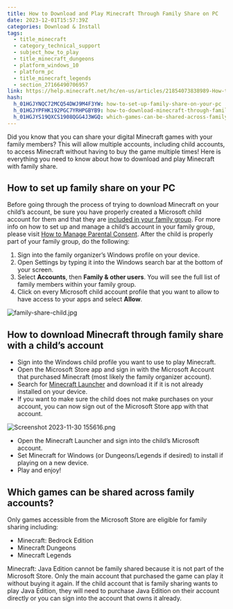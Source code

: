 ```yaml
---
title: How to Download and Play Minecraft Through Family Share on PC
date: 2023-12-01T15:57:39Z
categories: Download & Install
tags:
  - title_minecraft
  - category_technical_support
  - subject_how_to_play
  - title_minecraft_dungeons
  - platform_windows_10
  - platform_pc
  - title_minecraft_legends
  - section_27166490706957
link: https://help.minecraft.net/hc/en-us/articles/21854073838989-How-to-Download-and-Play-Minecraft-Through-Family-Share-on-PC
hash:
  h_01HGJYNQC72MCQ54DWJ9M4F3YW: how-to-set-up-family-share-on-your-pc
  h_01HGJYPFHK192PGC7YRHPGBYB9: how-to-download-minecraft-through-family-share-with-a-childs-account
  h_01HGJYS19QXCS1908QGG4J3WGQ: which-games-can-be-shared-across-family-accounts
---
```


Did you know that you can share your digital Minecraft games with your family members? This will allow multiple accounts, including child accounts, to access Minecraft without having to buy the game multiple times! Here is everything you need to know about how to download and play Minecraft with family share.

## How to set up family share on your PC

Before going through the process of trying to download Minecraft on your child’s account, be sure you have properly created a Microsoft child account for them and that they are [included in your family group](https://account.microsoft.com/family/home). For more info on how to set up and manage a child’s account in your family group, please visit [How to Manage Parental Consent](../Account-Settings/Set-Up-Microsoft-Family-Accounts-for-Minecraft-Multiplayer-Games.md). After the child is properly part of your family group, do the following:

1.  Sign into the family organizer’s Windows profile on your device.
2.  Open Settings by typing it into the Windows search bar at the bottom of your screen.
3.  Select **Accounts**, then **Family & other users**. You will see the full list of family members within your family group.
4.  Click on every Microsoft child account profile that you want to allow to have access to your apps and select **Allow**.

![family-share-child.jpg](https://minecrafthelp.zendesk.com/hc/article_attachments/21854041409037)

## How to download Minecraft through family share with a child’s account

- Sign into the Windows child profile you want to use to play Minecraft.
- Open the Microsoft Store app and sign in with the Microsoft Account that purchased Minecraft (most likely the family organizer account).
- Search for [Minecraft Launcher](https://help.minecraft.net/hc/en-us/articles/4412261881229) and download it if it is not already installed on your device.
- If you want to make sure the child does not make purchases on your account, you can now sign out of the Microsoft Store app with that account.

![Screenshot 2023-11-30 155616.png](https://minecrafthelp.zendesk.com/hc/article_attachments/21854082956429)

- Open the Minecraft Launcher and sign into the child’s Microsoft account.
- Set Minecraft for Windows (or Dungeons/Legends if desired) to install if playing on a new device.
- Play and enjoy!

## Which games can be shared across family accounts?

Only games accessible from the Microsoft Store are eligible for family sharing including:

- Minecraft: Bedrock Edition
- Minecraft Dungeons
- Minecraft Legends

Minecraft: Java Edition cannot be family shared because it is not part of the Microsoft Store. Only the main account that purchased the game can play it without buying it again. If the child account that is family sharing wants to play Java Edition, they will need to purchase Java Edition on their account directly or you can sign into the account that owns it already.
